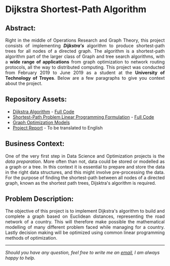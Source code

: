 #  Dijkstra Shortest-Path Algorithm

## Abstract:

<p align="justify">Right in the middle of Operations Research and Graph Theory, this project consists of implementing <i><b>Dijkstra's</b></i> algorithm to produce shortest-path trees for all nodes of a directed graph. The algorithm is a shortest-path algorithm part of the larger class of Graph and tree
search algorithms, with a <b>wide range of applications</b> from graph optimization to network routing protocols, all the way to distributed computing. This project was conducted from February 2019 to June 2019 as a student at the <b>University of Technology of Troyes</b>. Below are a few paragraphs to give you context about the project.</p>

## Repository Assets:

- [Dijkstra Algorithm](dijkstra_pre-processing/) - [Full Code](dijkstra_pre-processing/dijkstra_algorithm.bas)
- [Shortest-Path Problem Linear Programming Formulation](dijkstra_pre-processing/linear_programming_formulation/) - [Full Code](dijkstra_pre-processing/linear_programming_formulation/shortest_path_model.mod)
- [Graph Optimization Models](linear_models_ampl/)
- [Project Report](graph_optimization_report.pdf) - To be translated to English

## Business Context:

<p align="justify">One of the very first step in Data Science and Optimization projects is the <i>data preparation</i>. More often than not, data could be stored or modelled as a graph or a tree. In this context it is essential to prepare and store the data in the right data structures, and this might involve pre-processing the data. For the purpose of finding the shortest-path between all nodes of a directed graph, known as the shortest path trees, Dijsktra's algorithm is required.</p>

## Problem Description:

<p align="justify">The objective of this project is to implement Dijkstra's algorithm to build and complete a graph based on Euclidean distances, representing the road network of a country. This will therefore make possible the mathematical modelling of many different problem faced while managing for a country. Lastly decision making will be optimized using common linear programming methods of optimization.</p>

***

<i>Should you have any question, feel free to write me an [email](mailto:mlepicier.msc2022@ivey.ca), I am always happy to help.</i>